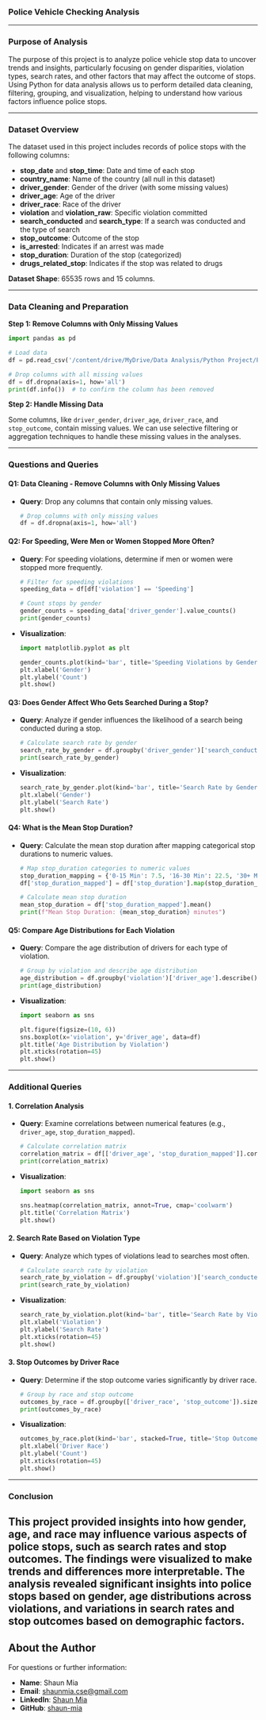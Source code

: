 ### **Police Vehicle Checking Analysis**

---

### **Purpose of Analysis**
The purpose of this project is to analyze police vehicle stop data to uncover trends and insights, particularly focusing on gender disparities, violation types, search rates, and other factors that may affect the outcome of stops. Using Python for data analysis allows us to perform detailed data cleaning, filtering, grouping, and visualization, helping to understand how various factors influence police stops.

---

### **Dataset Overview**
The dataset used in this project includes records of police stops with the following columns:

- **stop_date** and **stop_time**: Date and time of each stop
- **country_name**: Name of the country (all null in this dataset)
- **driver_gender**: Gender of the driver (with some missing values)
- **driver_age**: Age of the driver
- **driver_race**: Race of the driver
- **violation** and **violation_raw**: Specific violation committed
- **search_conducted** and **search_type**: If a search was conducted and the type of search
- **stop_outcome**: Outcome of the stop
- **is_arrested**: Indicates if an arrest was made
- **stop_duration**: Duration of the stop (categorized)
- **drugs_related_stop**: Indicates if the stop was related to drugs

**Dataset Shape**: 65535 rows and 15 columns.

---

### **Data Cleaning and Preparation**

**Step 1: Remove Columns with Only Missing Values**

```python
import pandas as pd

# Load data
df = pd.read_csv('/content/drive/MyDrive/Data Analysis/Python Project/Police Vehicle Checking Analysis/Police Vehicle Checking Dataset.csv')

# Drop columns with all missing values
df = df.dropna(axis=1, how='all')
print(df.info())  # to confirm the column has been removed
```

**Step 2: Handle Missing Data**

Some columns, like `driver_gender`, `driver_age`, `driver_race`, and `stop_outcome`, contain missing values. We can use selective filtering or aggregation techniques to handle these missing values in the analyses.

---

### **Questions and Queries**

#### **Q1: Data Cleaning - Remove Columns with Only Missing Values**

- **Query**: Drop any columns that contain only missing values.
  
  ```python
  # Drop columns with only missing values
  df = df.dropna(axis=1, how='all')
  ```

#### **Q2: For Speeding, Were Men or Women Stopped More Often?**

- **Query**: For speeding violations, determine if men or women were stopped more frequently.

  ```python
  # Filter for speeding violations
  speeding_data = df[df['violation'] == 'Speeding']

  # Count stops by gender
  gender_counts = speeding_data['driver_gender'].value_counts()
  print(gender_counts)
  ```

- **Visualization**:

  ```python
  import matplotlib.pyplot as plt

  gender_counts.plot(kind='bar', title='Speeding Violations by Gender')
  plt.xlabel('Gender')
  plt.ylabel('Count')
  plt.show()
  ```

#### **Q3: Does Gender Affect Who Gets Searched During a Stop?**

- **Query**: Analyze if gender influences the likelihood of a search being conducted during a stop.

  ```python
  # Calculate search rate by gender
  search_rate_by_gender = df.groupby('driver_gender')['search_conducted'].mean()
  print(search_rate_by_gender)
  ```

- **Visualization**:

  ```python
  search_rate_by_gender.plot(kind='bar', title='Search Rate by Gender')
  plt.xlabel('Gender')
  plt.ylabel('Search Rate')
  plt.show()
  ```

#### **Q4: What is the Mean Stop Duration?**

- **Query**: Calculate the mean stop duration after mapping categorical stop durations to numeric values.

  ```python
  # Map stop_duration categories to numeric values
  stop_duration_mapping = {'0-15 Min': 7.5, '16-30 Min': 22.5, '30+ Min': 45}
  df['stop_duration_mapped'] = df['stop_duration'].map(stop_duration_mapping)

  # Calculate mean stop duration
  mean_stop_duration = df['stop_duration_mapped'].mean()
  print(f"Mean Stop Duration: {mean_stop_duration} minutes")
  ```

#### **Q5: Compare Age Distributions for Each Violation**

- **Query**: Compare the age distribution of drivers for each type of violation.

  ```python
  # Group by violation and describe age distribution
  age_distribution = df.groupby('violation')['driver_age'].describe()
  print(age_distribution)
  ```

- **Visualization**:

  ```python
  import seaborn as sns

  plt.figure(figsize=(10, 6))
  sns.boxplot(x='violation', y='driver_age', data=df)
  plt.title('Age Distribution by Violation')
  plt.xticks(rotation=45)
  plt.show()
  ```

---

### **Additional Queries**

#### **1. Correlation Analysis**

- **Query**: Examine correlations between numerical features (e.g., `driver_age`, `stop_duration_mapped`).

  ```python
  # Calculate correlation matrix
  correlation_matrix = df[['driver_age', 'stop_duration_mapped']].corr()
  print(correlation_matrix)
  ```

- **Visualization**:

  ```python
  import seaborn as sns

  sns.heatmap(correlation_matrix, annot=True, cmap='coolwarm')
  plt.title('Correlation Matrix')
  plt.show()
  ```

#### **2. Search Rate Based on Violation Type**

- **Query**: Analyze which types of violations lead to searches most often.

  ```python
  # Calculate search rate by violation
  search_rate_by_violation = df.groupby('violation')['search_conducted'].mean()
  print(search_rate_by_violation)
  ```

- **Visualization**:

  ```python
  search_rate_by_violation.plot(kind='bar', title='Search Rate by Violation Type')
  plt.xlabel('Violation')
  plt.ylabel('Search Rate')
  plt.xticks(rotation=45)
  plt.show()
  ```

#### **3. Stop Outcomes by Driver Race**

- **Query**: Determine if the stop outcome varies significantly by driver race.

  ```python
  # Group by race and stop outcome
  outcomes_by_race = df.groupby(['driver_race', 'stop_outcome']).size().unstack()
  print(outcomes_by_race)
  ```

- **Visualization**:

  ```python
  outcomes_by_race.plot(kind='bar', stacked=True, title='Stop Outcomes by Driver Race')
  plt.xlabel('Driver Race')
  plt.ylabel('Count')
  plt.xticks(rotation=45)
  plt.show()
  ```

---

### **Conclusion**

This project provided insights into how gender, age, and race may influence various aspects of police stops, such as search rates and stop outcomes. The findings were visualized to make trends and differences more interpretable. The analysis revealed significant insights into police stops based on gender, age distributions across violations, and variations in search rates and stop outcomes based on demographic factors.
---

## About the Author

For questions or further information:

- **Name**: Shaun Mia
- **Email**: shaunmia.cse@gmail.com
- **LinkedIn**: [Shaun Mia](https://www.linkedin.com/in/shaun-mia/)
- **GitHub**: [shaun-mia](https://github.com/shaun-mia)

